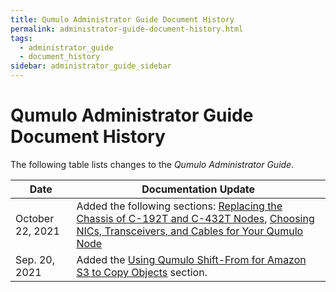 ```yaml
---
title: Qumulo Administrator Guide Document History
permalink: administrator-guide-document-history.html
tags:
  - administrator_guide
  - document_history
sidebar: administrator_guide_sidebar
---
```


# Qumulo Administrator Guide Document History

The following table lists changes to the _Qumulo Administrator Guide_.

| Date | Documentation Update |
| ---- | -------------------- |
| October 22, 2021 | Added the following sections: [Replacing the Chassis of C-192T and C-432T Nodes](/c-192t-c-432t-chassis-replacement.md), [Choosing NICs, Transceivers, and Cables for Your Qumulo Node](/nics-transceivers-cables.md) |
| Sep. 20, 2021 | Added the [Using Qumulo Shift-From for Amazon S3 to Copy Objects](/shift-from-s3.md) section. |
